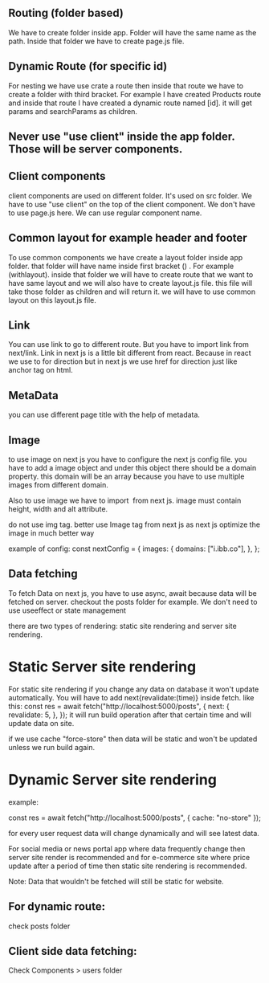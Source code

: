 ## Routing  (folder based)
We have to create folder inside app. Folder will have the same name as the path. Inside that folder we have to create page.js file. 

## Dynamic Route (for specific id)
For nesting we have use crate a route then inside that route we have to  create a folder with third bracket. For example I have created Products route and inside that route I have created a dynamic route named [id]. it will get params and searchParams as children.

## Never use "use client" inside the app folder. Those will be server components.

## Client components
client components are used on different folder. It's used on src folder. We have to use "use client"  on the top of the client component. We don't have to use page.js here. We can use regular component name.

## Common layout for example header and footer
To use common components we have create a layout folder inside app folder. that folder will have name inside first bracket () . For example (withlayout). inside that folder we will have to create route that we want to have same layout and we will also have to create layout.js file. this file will take those folder as children and will return it. we will have to use common layout on this layout.js file.

## Link
You can use link to go to different route. But you have to import link from next/link. Link in next js is a little bit different from react. Because in react we use to for direction but in next js we use href for direction just like anchor tag on html.

## MetaData
you can use different page title with the help of metadata.

## Image
to use image on next js you have to configure the next js config file. you have to add a image object and under this object there should be a domain property. this domain will be an array because you have to use multiple images from different domain.

Also to use image we have to import <Image> from next js. image must contain height, width and alt attribute.

do not use img tag. better use Image tag from next js as next js optimize the image in much better way 

example of config:
const nextConfig = {
  images: {
    domains: ["i.ibb.co"],
  },
};


## Data fetching
To fetch Data on next js, you have to use async, await because data will be fetched on server. checkout the posts folder for example.
We don't need to use useeffect or state management

there are two types of  rendering: static site rendering and server site rendering.

<h1>Static Server site rendering</h1>

For static site rendering if you change any data on database it won't update automatically. You will have to add next{revalidate:(time)} inside fetch. like this: 
const res = await fetch("http://localhost:5000/posts", {
    next: {
      revalidate: 5,
    },
  });
  it will run build operation after that certain time and will update data on site.

if we use cache "force-store" then data will be static and won't be updated unless we run build again.



<h1>Dynamic Server site rendering</h1>

example:

  const res = await fetch("http://localhost:5000/posts", {
   cache: "no-store"
  });


for every user request data will change dynamically and will see latest data.



  For social media or news portal app where data frequently change then server site render is recommended and for e-commerce site where price update after a period of time then static site rendering is recommended.

Note: Data that wouldn't be fetched will still be static for website.

## For dynamic route: 
check posts folder

## Client side data fetching: 
Check Components > users folder
